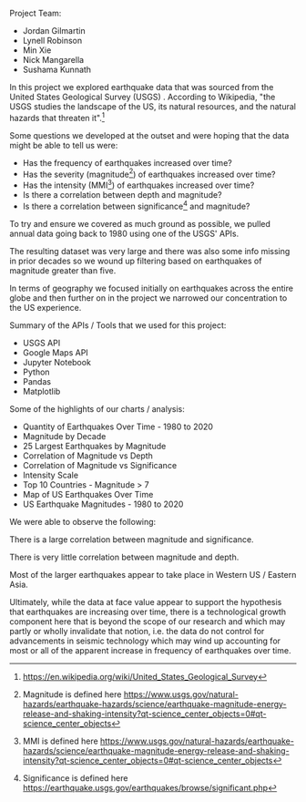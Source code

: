 

Project Team:

- Jordan Gilmartin
- Lynell Robinson
- Min Xie
- Nick Mangarella
- Sushama Kunnath

In this project we explored earthquake data that was sourced from the United States Geological Survey (USGS) .  According to Wikipedia, "the USGS studies the landscape of the US, its natural resources, and the natural hazards that threaten it".[^1] 

Some questions we developed at the outset and were hoping that the data might be able to tell us were:

- Has the frequency of earthquakes increased over time?
- Has the severity (magnitude[^2]) of earthquakes increased over time?
- Has the intensity (MMI[^3]) of earthquakes increased over time?
- Is there a correlation between depth and magnitude?
- Is there a correlation between significance[^4] and magnitude?

To try and ensure we covered as much ground as possible, we pulled annual data going back to 1980 using one of the USGS' APIs.   

The resulting dataset was very large and there was also some info missing in prior decades so we wound up filtering based on earthquakes of magnitude greater than five.  

In terms of geography we focused initially on earthquakes across the entire globe and then further on in the project we narrowed our concentration to the US experience.  

Summary of the APIs / Tools that we used for this project:

- USGS API
- Google Maps API
- Jupyter Notebook
- Python
- Pandas
- Matplotlib

Some of the highlights of our charts / analysis:

- Quantity of Earthquakes Over Time - 1980 to 2020
- Magnitude by Decade
- 25 Largest Earthquakes by Magnitude
- Correlation of Magnitude vs Depth
- Correlation of Magnitude vs Significance
- Intensity Scale
- Top 10 Countries - Magnitude > 7
- Map of US Earthquakes Over Time
- US Earthquake Magnitudes - 1980 to 2020

We were able to observe the following:

There is a large correlation between magnitude and significance.  

There is very little correlation between magnitude and depth.  

Most of the larger earthquakes appear to take place in Western US / Eastern Asia.  

Ultimately, while the data at face value appear to support the hypothesis that earthquakes are increasing over time, there is a technological growth component here that is beyond the scope of our research and which may partly or wholly invalidate that notion, i.e. the data do not control for advancements in seismic technology which may wind up accounting for most or all of the apparent increase in frequency of earthquakes over time. 





[^1]: https://en.wikipedia.org/wiki/United_States_Geological_Survey
[^2]: Magnitude is defined here  https://www.usgs.gov/natural-hazards/earthquake-hazards/science/earthquake-magnitude-energy-release-and-shaking-intensity?qt-science_center_objects=0#qt-science_center_objects
[^3]: MMI is defined here https://www.usgs.gov/natural-hazards/earthquake-hazards/science/earthquake-magnitude-energy-release-and-shaking-intensity?qt-science_center_objects=0#qt-science_center_objects
[^4]: Significance is defined here https://earthquake.usgs.gov/earthquakes/browse/significant.php





